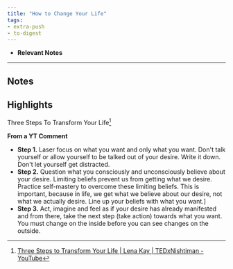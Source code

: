 ```yaml
---
title: "How to Change Your Life"
tags:
- extra-push
- to-digest
---
```


- **Relevant Notes**

---
## Notes

## Highlights
 Three Steps To Transform Your Life[^1]
 
**From a YT Comment**
- **Step 1.** Laser focus on what you want and only what you want. Don't talk yourself or allow yourself to be talked out of your desire. Write it down. Don't let yourself get distracted. 
- **Step 2.** Question what you consciously and unconsciously believe about your desire. Limiting beliefs prevent us from getting what we desire. Practice self-mastery to overcome these limiting beliefs.  This is important, because in life, we get what we believe about our desire, not what we actually desire. Line up your beliefs with what you want.]
- **Step 3.** Act, imagine and feel as if your desire has already manifested and from there, take the next step (take action) towards what you want. You must change on the inside before you can see changes on the outside.

[^1]: [Three Steps to Transform Your Life | Lena Kay | TEDxNishtiman - YouTube](https://www.youtube.com/watch?v=L51h8BBu7b8)